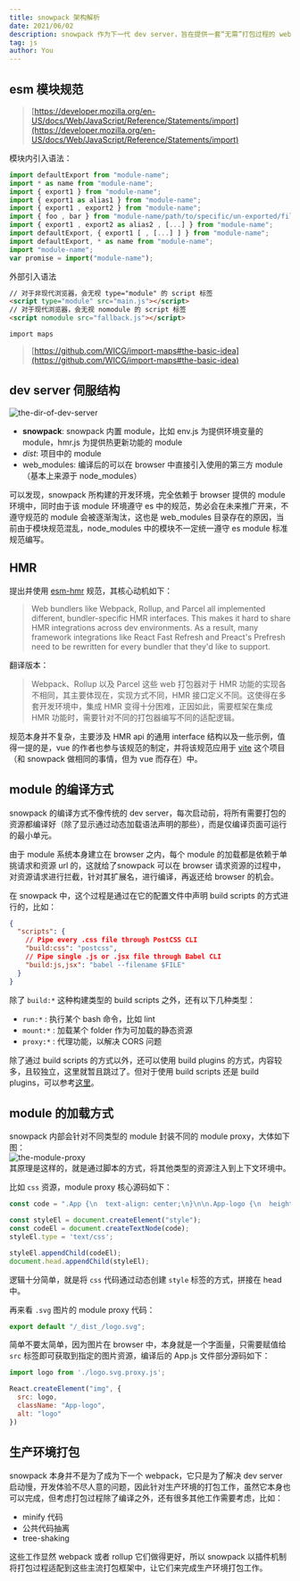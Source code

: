 ```yaml
---
title: snowpack 架构解析
date: 2021/06/02
description: snowpack 作为下一代 dev server，旨在提供一套“无需”打包过程的 web 构建配套设施，其卖点就一个字，快。
tag: js
author: You
---
```


## esm 模块规范
> [https://developer.mozilla.org/en-US/docs/Web/JavaScript/Reference/Statements/import](https://developer.mozilla.org/en-US/docs/Web/JavaScript/Reference/Statements/import)


模块内引入语法：<br />
```javascript
import defaultExport from "module-name";
import * as name from "module-name";
import { export1 } from "module-name";
import { export1 as alias1 } from "module-name";
import { export1 , export2 } from "module-name";
import { foo , bar } from "module-name/path/to/specific/un-exported/file";
import { export1 , export2 as alias2 , [...] } from "module-name";
import defaultExport, { export1 [ , [...] ] } from "module-name";
import defaultExport, * as name from "module-name";
import "module-name";
var promise = import("module-name");
```
外部引入语法
```html
// 对于非现代浏览器，会无视 type="module" 的 script 标签
<script type="module" src="main.js"></script>
// 对于现代浏览器，会无视 nomodule 的 script 标签
<script nomodule src="fallback.js"></script>
```
`import maps`
> [https://github.com/WICG/import-maps#the-basic-idea](https://github.com/WICG/import-maps#the-basic-idea)
> 

## dev server 伺服结构
![the-dir-of-dev-server](/images/snowpack/img1.png)

- __snowpack__: snowpack 内置 module，比如 env.js 为提供环境变量的 module，hmr.js 为提供热更新功能的 module
- _dist_: 项目中的 module
- web_modules: 编译后的可以在 browser 中直接引入使用的第三方 module（基本上来源于 node_modules）

可以发现，snowpack 所构建的开发环境，完全依赖于 browser 提供的 module 环境中，同时由于该 module 环境遵守 es 中的规范，势必会在未来推广开来，不遵守规范的 module 会被逐渐淘汰，这也是 web_modules 目录存在的原因，当前由于模块规范混乱，node_modules 中的模块不一定统一遵守 es module 标准规范编写。

## HMR 
提出并使用 [esm-hmr](https://github.com/pikapkg/esm-hmr) 规范，其核心动机如下：
> Web bundlers like Webpack, Rollup, and Parcel all implemented different, bundler-specific HMR interfaces. This makes it hard to share HMR integrations across dev environments. As a result, many framework integrations like React Fast Refresh and Preact's Prefresh need to be rewritten for every bundler that they'd like to support.


翻译版本：
> Webpack、Rollup 以及 Parcel 这些 web 打包器对于 HMR 功能的实现各不相同，其主要体现在，实现方式不同，HMR 接口定义不同。这使得在多套开发环境中，集成 HMR 变得十分困难，正因如此，需要框架在集成 HMR 功能时，需要针对不同的打包器编写不同的适配逻辑。


规范本身并不复杂，主要涉及 HMR api 的通用 interface 结构以及一些示例，值得一提的是，vue 的作者也参与该规范的制定，并将该规范应用于 [vite](https://github.com/vitejs/vite) 这个项目（和 snowpack 做相同的事情，但为 vue 而存在）中。

## module 的编译方式
snowpack 的编译方式不像传统的 dev server，每次启动前，将所有需要打包的资源都编译好（除了显示通过动态加载语法声明的那些），而是仅编译页面可运行的最小单元。

由于 module 系统本身建立在 browser 之内，每个 module 的加载都是依赖于单挑请求和资源 url 的，这就给了snowpack 可以在 browser 请求资源的过程中，对资源请求进行拦截，针对其扩展名，进行编译，再返还给 browser 的机会。

在 snowpack 中，这个过程是通过在它的配置文件中声明 build scripts 的方式进行的，比如：
```json
{
  "scripts": {
    // Pipe every .css file through PostCSS CLI
    "build:css": "postcss",
    // Pipe single .js or .jsx file through Babel CLI
    "build:js,jsx": "babel --filename $FILE"
  }
}
```

除了 `build:*` 这种构建类型的 build scripts 之外，还有以下几种类型：

- `run:*` : 执行某个 bash 命令，比如 lint
- `mount:*` : 加载某个 folder 作为可加载的静态资源
- `proxy:*` : 代理功能，以解决 CORS 问题

除了通过 build scripts 的方式以外，还可以使用 build plugins 的方式，内容较多，且较独立，这里就暂且跳过了。但对于使用 build scripts 还是 build plugins，可以参考[这里](https://www.snowpack.dev/#plugin-vs-script%3F)。

## module 的加载方式
snowpack 内部会针对不同类型的 module 封装不同的 module proxy，大体如下图：<br />![the-module-proxy](/images/snowpack/img2.png)<br />其原理是这样的，就是通过脚本的方式，将其他类型的资源注入到上下文环境中。

比如 `css` 资源，module proxy 核心源码如下：
```javascript
const code = ".App {\n  text-align: center;\n}\n\n.App-logo {\n  height: 40vmin;\n  pointer-events: none;\n}\n\n@media (prefers-reduced-motion: no-preference) {\n  .App-logo {\n    animation: App-logo-spin infinite 20s linear;\n  }\n}\n\n.App-header {\n  background-color: #282c34;\n  min-height: 100vh;\n  display: flex;\n  flex-direction: column;\n  align-items: center;\n  justify-content: center;\n  font-size: calc(10px + 2vmin);\n  color: white;\n}\n\n.App-link {\n  color: #61dafb;\n}\n\n@keyframes App-logo-spin {\n  from {\n    transform: rotate(0deg);\n  }\n  to {\n    transform: rotate(360deg);\n  }\n}\n";

const styleEl = document.createElement("style");
const codeEl = document.createTextNode(code);
styleEl.type = 'text/css';

styleEl.appendChild(codeEl);
document.head.appendChild(styleEl);
```
逻辑十分简单，就是将 `css` 代码通过动态创建 `style` 标签的方式，拼接在 head 中。

再来看 `.svg` 图片的 module proxy 代码：
```javascript
export default "/_dist_/logo.svg";
```
简单不要太简单，因为图片在 browser 中，本身就是一个字面量，只需要赋值给 `src` 标签即可获取到指定的图片资源，编译后的 App.js 文件部分源码如下：
```javascript
import logo from './logo.svg.proxy.js';

React.createElement("img", {
  src: logo,
  className: "App-logo",
  alt: "logo"
})
```

## 生产环境打包
snowpack 本身并不是为了成为下一个 webpack，它只是为了解决 dev server 启动慢，开发体验不尽人意的问题，因此针对生产环境的打包工作，虽然它本身也可以完成，但考虑打包过程除了编译之外，还有很多其他工作需要考虑，比如：

- minify 代码
- 公共代码抽离
- tree-shaking

这些工作显然 webpack 或者 rollup 它们做得更好，所以 snowpack 以插件机制将打包过程适配到这些主流打包框架中，让它们来完成生产环境打包工作。
